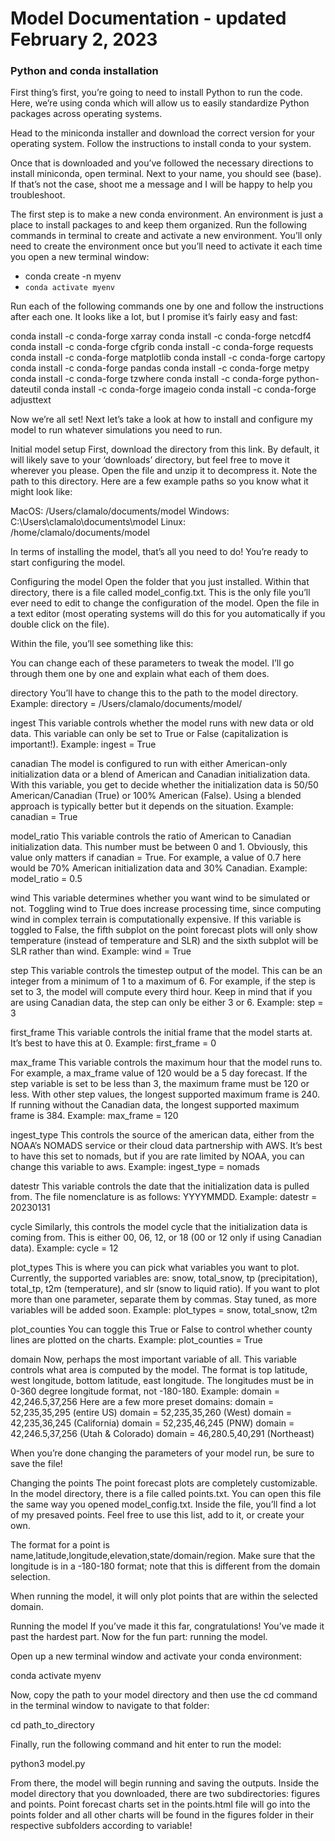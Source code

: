 # Model Documentation - updated February 2, 2023


### Python and conda installation
First thing’s first, you’re going to need to install Python to run the code. Here, we’re using conda which will allow us to easily standardize Python packages across operating systems. 

Head to the miniconda installer and download the correct version for your operating system. Follow the instructions to install conda to your system.

Once that is downloaded and you’ve followed the necessary directions to install miniconda, open terminal. Next to your name, you should see (base). If that’s not the case, shoot me a message and I will be happy to help you troubleshoot.

The first step is to make a new conda environment. An environment is just a place to install packages to and keep them organized. Run the following commands in terminal to create and activate a new environment. You’ll only need to create the environment once but you’ll need to activate it each time you open a new terminal window:

- conda create -n myenv
- ```conda activate myenv```

Run each of the following commands one by one and follow the instructions after each one. It looks like a lot, but I promise it’s fairly easy and fast:


conda install -c conda-forge xarray
conda install -c conda-forge netcdf4
conda install -c conda-forge cfgrib
conda install -c conda-forge requests
conda install -c conda-forge matplotlib
conda install -c conda-forge cartopy
conda install -c conda-forge pandas
conda install -c conda-forge metpy
conda install -c conda-forge tzwhere
conda install -c conda-forge python-dateutil
conda install -c conda-forge imageio
conda install -c conda-forge adjusttext

Now we’re all set! Next let’s take a look at how to install and configure my model to run whatever simulations you need to run.

Initial model setup
First, download the directory from this link. By default, it will likely save to your ‘downloads’ directory, but feel free to move it wherever you please. Open the file and unzip it to decompress it. Note the path to this directory. Here are a few example paths so you know what it might look like:

MacOS: /Users/clamalo/documents/model
Windows: C:\Users\clamalo\documents\model
Linux: /home/clamalo/documents/model

In terms of installing the model, that’s all you need to do! You’re ready to start configuring the model.


Configuring the model
Open the folder that you just installed. Within that directory, there is a file called model_config.txt. This is the only file you’ll ever need to edit to change the configuration of the model. Open the file in a text editor (most operating systems will do this for you automatically if you double click on the file).

Within the file, you’ll see something like this:


You can change each of these parameters to tweak the model. I’ll go through them one by one and explain what each of them does.

directory
You’ll have to change this to the path to the model directory. 
Example: directory = /Users/clamalo/documents/model/

ingest 
This variable controls whether the model runs with new data or old data. This variable can only be set to True or False (capitalization is important!).
Example: ingest = True



canadian
The model is configured to run with either American-only initialization data or a blend of American and Canadian initialization data. With this variable, you get to decide whether the initialization data is 50/50 American/Canadian (True) or 100% American (False). Using a blended approach is typically better but it depends on the situation.
Example: canadian = True

model_ratio
This variable controls the ratio of American to Canadian initialization data. This number must be between 0 and 1. Obviously, this value only matters if canadian = True. For example, a value of 0.7 here would be 70% American initialization data and 30% Canadian.
Example: model_ratio = 0.5

wind
This variable determines whether you want wind to be simulated or not. Toggling wind to True does increase processing time, since computing wind in complex terrain is computationally expensive. If this variable is toggled to False, the fifth subplot on the point forecast plots will only show temperature (instead of temperature and SLR) and the sixth subplot will be SLR rather than wind.
Example: wind = True

step
This variable controls the timestep output of the model. This can be an integer from a minimum of 1 to a maximum of 6. For example, if the step is set to 3, the model will compute every third hour. Keep in mind that if you are using Canadian data, the step can only be either 3 or 6.
Example: step = 3

first_frame
This variable controls the initial frame that the model starts at. It’s best to have this at 0.
Example: first_frame = 0

max_frame
This variable controls the maximum hour that the model runs to. For example, a max_frame value of 120 would be a 5 day forecast. If the step variable is set to be less than 3, the maximum frame must be 120 or less. With other step values, the longest supported maximum frame is 240. If running without the Canadian data, the longest supported maximum frame is 384.
Example: max_frame = 120

ingest_type
This controls the source of the american data, either from the NOAA’s NOMADS service or their cloud data partnership with AWS. It’s best to have this set to nomads, but if you are rate limited by NOAA, you can change this variable to aws.
Example: ingest_type = nomads

datestr 
This variable controls the date that the initialization data is pulled from. The file nomenclature is as follows: YYYYMMDD.
Example: datestr = 20230131


cycle 
Similarly, this controls the model cycle that the initialization data is coming from. This is either 00, 06, 12, or 18 (00 or 12 only if using Canadian data).
Example: cycle = 12

plot_types 
This is where you can pick what variables you want to plot. Currently, the supported variables are: snow, total_snow, tp (precipitation), total_tp, t2m (temperature), and slr (snow to liquid ratio). If you want to plot more than one parameter, separate them by commas. Stay tuned, as more variables will be added soon. 
Example: plot_types = snow, total_snow, t2m

plot_counties
You can toggle this True or False to control whether county lines are plotted on the charts.
Example: plot_counties = True

domain
Now, perhaps the most important variable of all. This variable controls what area is computed by the model. The format is top latitude, west longitude, bottom latitude, east longitude. The longitudes must be in 0-360 degree longitude format, not -180-180.
Example: domain = 42,246.5,37,256
Here are a few more preset domains:
domain = 52,235,35,295 (entire US)
domain = 52,235,35,260 (West)
domain = 42,235,36,245 (California)
domain = 52,235,46,245 (PNW)
domain = 42,246.5,37,256 (Utah & Colorado)
domain = 46,280.5,40,291 (Northeast)

When you’re done changing the parameters of your model run, be sure to save the file!


Changing the points
The point forecast plots are completely customizable. In the model directory, there is a file called points.txt. You can open this file the same way you opened model_config.txt. Inside the file, you’ll find a lot of my presaved points. Feel free to use this list, add to it, or create your own. 

The format for a point is name,latitude,longitude,elevation,state/domain/region. Make sure that the longitude is in a -180-180 format; note that this is different from the domain selection. 

When running the model, it will only plot points that are within the selected domain.


Running the model
If you’ve made it this far, congratulations! You’ve made it past the hardest part. Now for the fun part: running the model.

Open up a new terminal window and activate your conda environment:

conda activate myenv

Now, copy the path to your model directory and then use the cd command in the terminal window to navigate to that folder:

cd path_to_directory


Finally, run the following command and hit enter to run the model:

python3 model.py

From there, the model will begin running and saving the outputs. Inside the model directory that you downloaded, there are two subdirectories: figures and points. Point forecast charts set in the points.html file will go into the points folder and all other charts will be found in the figures folder in their respective subfolders according to variable!
